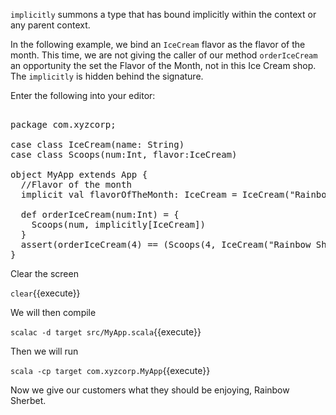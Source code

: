 `implicitly` summons a type that has bound implicitly within the context or any parent context.

In the following example, we bind an `IceCream` flavor as the flavor of the month. This time, we are not giving the caller of our method `orderIceCream` an opportunity the set the Flavor of the Month, not in this Ice Cream shop. The `implicitly` is hidden behind the signature.

Enter the following into your editor:

<pre class="file" data-filename="src/MyApp.scala" data-target="replace">

package com.xyzcorp;

case class IceCream(name: String)
case class Scoops(num:Int, flavor:IceCream)

object MyApp extends App {
  //Flavor of the month
  implicit val flavorOfTheMonth: IceCream = IceCream("Rainbow Sherbet")

  def orderIceCream(num:Int) = {
    Scoops(num, implicitly[IceCream])
  }
  assert(orderIceCream(4) == (Scoops(4, IceCream("Rainbow Sherbet"))))
}
</pre>

Clear the screen

`clear`{{execute}}

We will then compile

`scalac -d target src/MyApp.scala`{{execute}}

Then we will run

`scala -cp target com.xyzcorp.MyApp`{{execute}}

Now we give our customers what they should be enjoying, Rainbow Sherbet.
